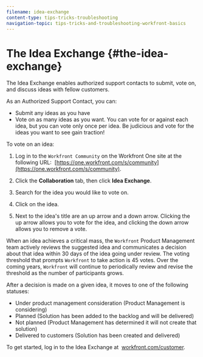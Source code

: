 ```yaml
---
filename: idea-exchange
content-type: tips-tricks-troubleshooting
navigation-topic: tips-tricks-and-troubleshooting-workfront-basics
---
```





# The Idea Exchange {#the-idea-exchange}

The Idea Exchange enables&nbsp;authorized support contacts to submit, vote on, and discuss ideas with fellow&nbsp;customers.


As an Authorized Support Contact, you can:



* Submit any ideas as you have
* Vote on as many ideas as you&nbsp;want. You can vote for or against each idea, but you can vote only once per idea. Be judicious and vote for the ideas you want to see gain traction!


To vote on an idea:



1. Log in to the `Workfront Community` on the Workfront One site at the following URL:&nbsp; [https://one.workfront.com/s/community](https://one.workfront.com/s/community).  

1. Click the **Collaboration** tab, then click **Idea Exchange**.

1. Search for the idea you would like to vote on.
1. Click on the idea.
1. Next to the idea's title are an up arrow and a down arrow. Clicking the up arrow allows you to vote for the idea, and clicking the down arrow allows you to remove a vote.


When an idea achieves a critical mass, the `Workfront` Product Management team actively reviews the suggested idea and communicates a decision about that idea within 30 days of the idea going under review. The voting threshold that prompts `Workfront` to take action is 45 votes. Over the coming years, `Workfront` will continue to periodically review and revise the threshold as the number of participants grows.


After a decision is made on a given idea, it moves to one of the following statuses:



* Under product management consideration (Product Management is considering)
* Planned (Solution has been added to the backlog and will be delivered)
* Not planned (Product Management has determined it will not create that solution)
* Delivered to customers (Solution has been created and delivered)


To get started, log in to the Idea Exchange at&nbsp; [workfront.com/customer](https://www.workfront.com/customer).
